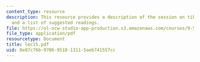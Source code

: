 ```yaml
---
content_type: resource
description: This resource provides a description of the session on tikhonov regularization
  and a list of suggested readings.
file: https://ol-ocw-studio-app-production.s3.amazonaws.com/courses/9-520-statistical-learning-theory-and-applications-spring-2006/8e87c76b9706951813115aeb741557cc_lec15.pdf
file_type: application/pdf
resourcetype: Document
title: lec15.pdf
uid: 8e87c76b-9706-9518-1311-5aeb741557cc
---
```


